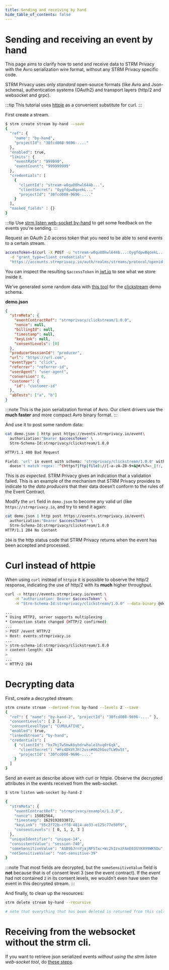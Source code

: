 ```yaml
---
title: Sending and receiving by hand
hide_table_of_contents: false
---
```


# Sending and receiving an event by hand

This page aims to clarify how to send and receive data to STRM Privacy
with the Avro serialization wire format, without any STRM Privacy
specific code.

STRM Privacy uses only *standard* open-source formats (like Avro and
Json-schema), authentication systems (OAuth2) and transport layers
(http/2 and websocket and grpc).


:::tip
This tutorial uses [httpie](https://httpie.io/) as a convenient
substitute for curl.
:::

First create a stream.

```bash
$ strm create stream by-hand --save
{
  "ref": {
    "name": "by-hand",
    "projectId": "30fcd008-9696-...."
  },
  "enabled": true,
  "limits": {
    "eventRate": "999999",
    "eventCount": "999999999"
  },
  "credentials": [
    {
      "clientId": "stream-w0qu00hwl644b...",
      "clientSecret": "OygfdpwBqoekL..."
      "projectId": "30fcd008-9696-...."
    }
  ],
  "masked_fields" : {}
}
```

:::tip
Use [strm listen web-socket by-hand](./listen-web-socket.md) to get
some feedback on the events you're sending.
:::

Request an OAuth 2.0 access token that you need to be able to send events to
a certain stream.

```bash
accessToken=$(curl -X POST -u "stream-w0qu00hwl644b...:OygfdpwBqoekL..." \
  -d "grant_type=client_credentials" \
  "https://accounts.strmprivacy.io/auth/realms/streams/protocol/openid-connect/token" | jq -r .access_token)
```

You can inspect the resulting `$accessToken` in [jwt.io](https://jwt.io) to
see what we store inside it.

We’ve generated some random data with [this
tool](https://github.com/confluentinc/avro-random-generator) for the
[clickstream](https://console.strmprivacy.io/schemas/) demo schema.

**demo.json**

```json
{
  "strmMeta": {
    "eventContractRef": "strmprivacy/clickstream/1.0.0",
    "nonce": null,
    "billingId": null,
    "timestamp": null,
    "keyLink": null,
    "consentLevels": [0]
  },
  "producerSessionId": "producer",
  "url": "https://url.com",
  "eventType": "click",
  "referrer": "referrer-id",
  "userAgent": "user-agent",
  "conversion": 0,
  "customer": {
    "id": "customer-id"
  },
  "abTests": ["a", "b"]
}
```

:::note
This is the json serialization format of Avro. Our client drivers use
the **much faster** and more compact Avro binary format.
:::

And use it to post some random data:

```bash
cat demo.json | http post https://events.strmprivacy.io/event\
  authorization:"Bearer $accessToken" \
  Strm-Schema-Id:strmprivacy/clickstream/1.0.0

HTTP/1.1 400 Bad Request

Field: 'url' in event with schema: 'strmprivacy/clickstream/1.0.0' with value: 'url'
  doesn't match regex: '^(https?|ftp|file)://[-a-zA-Z0-9+&@#/%?=~_|!:,.;]*[-a-zA-Z0-9+&@#/%=~_|]'
```

This is *as expected*. STRM Privacy gives an indication that a
validation failed. This is an example of the mechanism that STRM Privacy
provides to indicate to the *data producers* that their data doesn’t
conform to the rules of the Event Contract.

Modify the `url` field in `demo.json` to become any valid url (like
`https://strmprivacy.io`, and try to send it again:

```bash
cat demo.json | http post https://events.strmprivacy.io/event\
  authorization:"Bearer $accessToken" \
  Strm-Schema-Id:strmprivacy/clickstream/1.0.0
HTTP/1.1 204 No Content
```

`204` is the http status code that STRM Privacy returns when the event
has been accepted and processed.

# Curl instead of httpie

When using `curl` instead of `httpie` it is possible to observe the
http/2 response, indicating the use of http/2 with its **much** higher
throughput.

```bash
curl -v https://events.strmprivacy.io/event \
    -H "authorization: Bearer $accessToken" \
    -H "Strm-Schema-Id:strmprivacy/clickstream/1.0.0" --data-binary @demo.json

...
* Using HTTP2, server supports multiplexing
* Connection state changed (HTTP/2 confirmed)
...
> POST /event HTTP/2
> Host: events.strmprivacy.io
...
> strm-schema-id:strmprivacy/clickstream/1.0.0
> content-length: 434
>
...
< HTTP/2 204
```

# Decrypting data

First, create a decrypted stream:

```bash
strm create stream --derived-from by-hand --levels 2 --save
{
  "ref": { "name": "by-hand-2", "projectId": "30fcd008-9696-...." },
  "consentLevels": [ 2 ],
  "consentLevelType": "CUMULATIVE",
  "enabled": true,
  "linkedStream": "by-hand",
  "credentials": [
    { "clientId": "hx7hj7w5mwkbybdrwhale1hvq0r6qk",
      "clientSecret": "#Fs4DkVtJh(2uss#062hGuzTLW9u5t",
      "projectId": "30fcd008-9696-...."
    }
  ]
}
```

Send an event as describe above with curl or httpie. Observe the
decrypted attributes in the events received from the web-socket.

```bash
$ strm listen web-socket by-hand-2

{
  "strmMeta": {
    "eventContractRef": "strmprivacy/example/1.3.0",
    "nonce": 15082564,
    "timestamp": 1629192833072,
    "keyLink": "55c2f72b-cff8-4814-ae33-e125c77e50f9",
    "consentLevels": [ 0, 1, 2, 3 ]
  },
  "uniqueIdentifier": "unique-14",
  "consistentValue": "session-740",
  "someSensitiveValue": "ASB9bJrnYjxjNF5Txc+Wc2k1zvzFAmE03SYK499WK5Du",
  "notSensitiveValue": "not-sensitive-39"
}
```

:::note
That most fields are decrypted, but the `someSensitiveValue` field is
**not** because that is of consent level 3 (see the event contract). If
the event had not contained `2` in its consent levels, we wouldn't even
have seen the event in this decrypted stream.
:::

And finally, to clean up the resources:

```bash
strm delete stream by-hand --recursive

# note that everything that has been deleted is returned from this call.
```


# Receiving from the websocket without the strm cli.

If you want to retrieve json serialized events *without using the strm
listen web-socket tool*, do [these
steps](./listen-web-socket.md#wscat).
